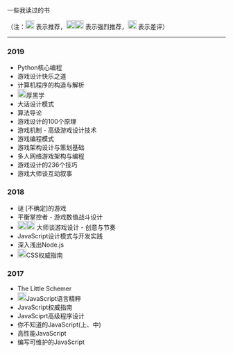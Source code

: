 一些我读过的书

（注：<img src="https://github.githubassets.com/images/icons/emoji/unicode/1f44d.png" width=20px; height=20px;> 表示推荐，<img src="https://github.githubassets.com/images/icons/emoji/unicode/1f44d.png" width=20px; height=20px;><img src="https://github.githubassets.com/images/icons/emoji/unicode/1f44d.png" width=20px; height=20px;> 表示强烈推荐，<img src="https://github.githubassets.com/images/icons/emoji/unicode/274c.png" width=20px; height=20px;> 表示差评）

<hr>

### 2019
* Python核心编程
* 游戏设计快乐之道
* 计算机程序的构造与解析
* <img src="https://github.githubassets.com/images/icons/emoji/unicode/1f44d.png" width=20px; height=20px;>厚黑学
* 大话设计模式
* 算法导论
* 游戏设计的100个原理
* 游戏机制 - 高级游戏设计技术
* 游戏编程模式
* 游戏架构设计与策划基础
* 多人网络游戏架构与编程 
* 游戏设计的236个技巧
* 游戏大师谈互动叙事

### 2018
* 谜 [不确定]的游戏
* 平衡掌控者 - 游戏数值战斗设计
* <img src="https://github.githubassets.com/images/icons/emoji/unicode/1f44d.png" width=20px; height=20px;><img src="https://github.githubassets.com/images/icons/emoji/unicode/1f44d.png" width=20px; height=20px;> 大师谈游戏设计 - 创意与节奏
* JavaScript设计模式与开发实践
* 深入浅出Node.js
* <img src="https://github.githubassets.com/images/icons/emoji/unicode/274c.png" width=20px; height=20px;>CSS权威指南

### 2017
* The Little Schemer
* <img src="https://github.githubassets.com/images/icons/emoji/unicode/1f44d.png" width=20px; height=20px;>JavaScript语言精粹
* JavaScript权威指南
* JavaSciprt高级程序设计
* 你不知道的JavaScript(上、中)
* 高性能JavaScript
* 编写可维护的JavaScript

